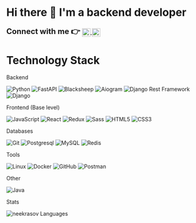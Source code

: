 # Hi there 👋 I'm a backend developer

<div>
    <strong style = "font-size: 20px"> Connect with me 👉 </strong> 
    <a href="https://t.me/neekrasov">
        <img align="center" alt="Telegram" width="22px" src="https://camo.githubusercontent.com/5c1975da7d9ab735ceb71c57b6c7e48ff3e08ca4/68747470733a2f2f6564656e742e6769746875622e696f2f537570657254696e7949636f6e732f696d616765732f7376672f74656c656772616d2e737667">
    </a>
    <a href="https://discordapp.com/users/neekrasov#5313">
        <img align="center" alt="Discord" width="22px" src="https://raw.githubusercontent.com/peterthehan/peterthehan/master/assets/discord.svg" />
    </a>
</div>

# Technology Stack

Backend
  
![Python](https://img.shields.io/badge/-Python-black?style=flat&logo=Python)
![FastAPI](https://img.shields.io/badge/-FastAPI-black?style=flat&logo=FastAPI)
![Blacksheep](https://img.shields.io/badge/-Blacksheep-black?style=flat)
![Aiogram](https://img.shields.io/badge/-Aiogram-blue?style=flat&logo=Aiogram)
![Django Rest Framework](https://img.shields.io/badge/DRF-red?style=flat&logo=Django)
![Django](https://img.shields.io/badge/-Django-0aad48?style=flat&logo=Django)


Frontend (Base level)  

![JavaScript](https://img.shields.io/badge/-JavaScript-%23F7DF1C?style=flat&logo=javascript&logoColor=000000&labelColor=%23F7DF1C&color=%23FFCE5A) 
![React](https://img.shields.io/badge/-React-61DAFB?style=flat&logo=react&logoColor=black)
![Redux](https://img.shields.io/badge/-Redux-764ABC?style=flat&logo=redux&logoColor=black)
![Sass](https://img.shields.io/badge/-Sass-CC6699?style=flat&logo=html5&logoColor=ffffff)
![HTML5](https://img.shields.io/badge/-HTML5-%23E44D27?style=flat&logo=html5&logoColor=ffffff)
![CSS3](https://img.shields.io/badge/-CSS3-%231572B6?style=flat&logo=css3)

Databases

![Git](https://img.shields.io/badge/-Git-black?style=flat&logo=git)
![Postgresql](https://img.shields.io/badge/-Postgresql-%232c3e50?style=flat&logo=Postgresql)
![MySQL](https://img.shields.io/badge/-MySQL-4479A1?style=flat&logo=mysql&logoColor=ffffff)
![Redis](https://img.shields.io/badge/-Redis-FCA121?style=flat-square&logo=Redis)

Tools

![Linux](https://img.shields.io/badge/Linux-black?style=flat&logo=linux)
![Docker](https://img.shields.io/badge/-Docker-46a2f1?style=flat&logo=docker&logoColor=white)
![GitHub](https://img.shields.io/badge/-GitHub-181717?style=flat&logo=github)
![Postman](https://img.shields.io/badge/Postman-FCA121?style=flat&logo=postman)

Other

![Java](https://img.shields.io/badge/-Java-important?style=flat&logo=java)

Stats  
  
![neekrasov Languages](https://github-readme-stats.vercel.app/api/top-langs/?username=neekrasov&layout=compact&count_private=true&theme=dracula)
